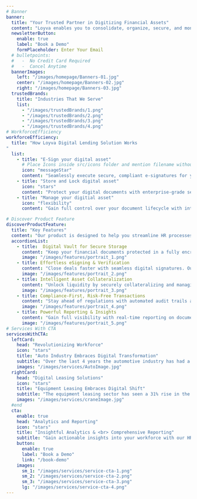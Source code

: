```yaml
---
# Banner
banner:
  title: "Your Trusted Partner in Digitizing Financial Assets"
  content: "Loyva enables you to consolidate, organize, secure, and monetize your digital financial assets—streamlining your journey to success in the digital lending space"
  newsletterButton:
    enable: true
    label: "Book a Demo"
    formPlaceholder: Enter Your Email
  # bulletpoints:
  #   -  No Credit Card Required
  #   -  Cancel Anytime
  bannerImages:
    left: "/images/homepage/Banners-01.jpg"
    center: "/images/homepage/Banners-02.jpg"
    right: "/images/homepage/Banners-03.jpg"
  trustedBrands:
    title: "Industries That We Serve"
    list:
      - "/images/trustedBrands/1.png"
      - "/images/trustedBrands/2.png"
      - "/images/trustedBrands/3.png"
      - "/images/trustedBrands/4.png"
# WorkforceEfficiency
workforceEfficiency:
  title: "How Loyva Digital Lending Solution Works
"
  list:
    - title: "E-Sign your digital asset"
      # Place Icons inside src/icons folder and mention filename without extension
      icon: "messageStar"   
      content: "Seamlessly execute secure, compliant e-signatures for your most critical digital documents. Our platform simplifies the signing process while ensuring authenticity and legal enforceability every step of the way."
    - title: "Store and Lock digital asset"
      icon: "stars"   
      content: "Protect your digital documents with enterprise-grade security and immutable storage. Our eVault safeguards your Assets with encryption and tamper-proof technology, giving you complete confidence in your document integrity."
    - title: "Manage your digitial asset"
      icon: "flexibility"   
      content: "Gain full control over your document lifecycle with intuitive management tools. Our flexible platform offers robust integrations, audit trails, and automated workflows to streamline operations and ensure compliance."

# Discover Product Feature
discoverProductFeature:
  title: "Key Features"
  content: "Our product is designed to help you streamline HR processes and empower your team. Here are some of the key features:"
  accordionList: 
    - title:  Digital Vault for Secure Storage
      content: "Keep your financial documents protected in a fully encrypted, tamper-proof vault. Loyva Lock ensures compliance with industry regulations while giving you complete control over your digital Assets."
      image: "/images/features/portrait_1.png"
    - title: Effortless eSigning & Verification
      content: "Close deals faster with seamless digital signatures. Our legally binding eSigning technology streamlines approvals while maintaining top-tier security and compliance."
      image: "/images/features/portrait_2.png"
    - title: Intelligent Asset Collateralization
      content: "Unlock liquidity by securely collateralizing and managing your digital Assets. Loyva Lock simplifies asset tracking, ownership verification, and seamless transactions."
      image: "/images/features/portrait_3.png"
    - title: Compliance-First, Risk-Free Transactions
      content: "Stay ahead of regulations with automated audit trails and built-in compliance features. Every transaction is securely recorded, ensuring transparency and trust."
      image: "/images/features/portrait_4.png"
    - title: Powerful Reporting & Insights
      content: "Gain full visibility with real-time reporting on document status, ownership, and transaction history. Loyva provides deep insights to Loyva your digital lending strategy."
      image: "/images/features/portrait_5.png"
# Services With CTA
servicesWithCTA:
  leftCard:
    head: "Revolutionizing Workforce"
    icon: "stars"
    title: "Auto Industry Embraces Digital Transformation"
    subtitle: "Over the last 4 years the automotive industry has had a 131% Growth in eContracting. Let Loyva help you take the next step."
    images: "/images/services/AutoImage.jpg"
  rightCard:
    head: "Digital Leasing Solutions"
    icon: "stars"
    title: "Equipment Leasing Embraces Digital Shift"
    subtitle: "The equipment leasing sector has seen a 31% rise in the adoption of digital contracting over the past four years, streamlining operations."
    images: "/images/services/craneImage.jpg"
  #end
  cta:
    enable: true
    head: "Analytics and Reporting"
    icon: "stars"
    title: "Insightful Analytics & <br> Comprehensive Reporting"
    subtitle: "Gain actionable insights into your workforce with our HR <br> Management SaaS, offering robust analytics."
    button:
      enable: true
      label: "Book a Demo"
      link: "/book-demo"
    images:
      sm_1: "/images/services/service-cta-1.png"
      sm_2: "/images/services/service-cta-2.png"
      sm_3: "/images/services/service-cta-3.png"
      lg: "/images/services/service-cta-4.png"
---
```

